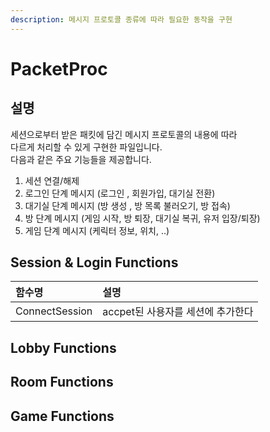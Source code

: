 ```yaml
---
description: 메시지 프로토콜 종류에 따라 필요한 동작을 구현
---
```


# PacketProc

## 설명

세션으로부터 받은 패킷에 담긴 메시지 프로토콜의 내용에 따라  
다르게 처리할 수 있게 구현한 파일입니다.  
다음과 같은 주요 기능들을 제공합니다.

1. 세션 연결/해제  
2. 로그인 단계 메시지 \(로그인 , 회원가입, 대기실 전환\)  
3. 대기실 단계 메시지 \(방 생‌성 , 방 목록 불러오기, 방 접속\)  
4. 방 단계 메시지 \(게임 시작, 방 퇴장, 대기실 복귀, 유저 입장/퇴장\)  
5. 게임 단계 메시지 \(케릭터 정보,  위치, ..\)

## Session & Login Functions

| 함수명 | 설명 |
| :--- | :--- |
| ConnectSession | accpet된 사용자를 세션에 추가한다 |



## Lobby Functions 

## Room Functions



## Game Functions



